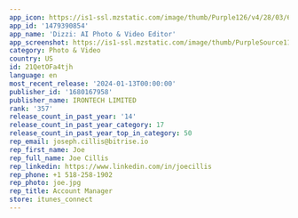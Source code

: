 ```yaml
---
app_icon: https://is1-ssl.mzstatic.com/image/thumb/Purple126/v4/28/03/68/28036859-4ebd-9653-fea4-d5af23671731/AppIcon-0-0-1x_U007emarketing-0-7-0-85-220.png/1024x1024bb.png
app_id: '1479390854'
app_name: 'Dizzi: AI Photo & Video Editor'
app_screenshot: https://is1-ssl.mzstatic.com/image/thumb/PurpleSource116/v4/e6/d2/6d/e6d26d53-9d3c-939d-1326-2209c652fe20/5a8c5574-73ef-41bc-b152-6333d93c3bb3_Frame_309.jpg/1284x2778bb.png
category: Photo & Video
country: US
id: 21QetOFa4tjh
language: en
most_recent_release: '2024-01-13T00:00:00'
publisher_id: '1680167958'
publisher_name: IRONTECH LIMITED
rank: '357'
release_count_in_past_year: '14'
release_count_in_past_year_category: 17
release_count_in_past_year_top_in_category: 50
rep_email: joseph.cillis@bitrise.io
rep_first_name: Joe
rep_full_name: Joe Cillis
rep_linkedin: https://www.linkedin.com/in/joecillis
rep_phone: +1 518-258-1902
rep_photo: joe.jpg
rep_title: Account Manager
store: itunes_connect
---
```

